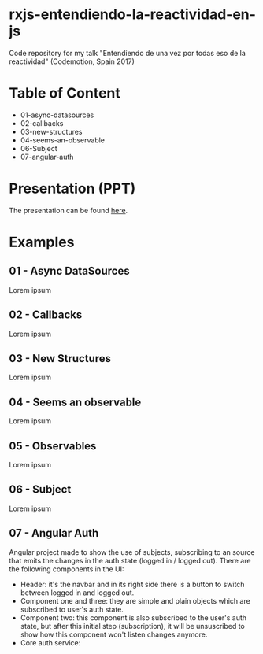 # rxjs-entendiendo-la-reactividad-en-js
Code repository for my talk "Entendiendo de una vez por todas eso de la reactividad" (Codemotion, Spain 2017)

# Table of Content
- 01-async-datasources
- 02-callbacks
- 03-new-structures
- 04-seems-an-observable
- 06-Subject
- 07-angular-auth

# Presentation (PPT)
The presentation can be found [here](https://www.slideshare.net/sema_hkd/entendiendo-la-reactividad-de-una-vez-por-todas-code-motion17).

# Examples
## 01 - Async DataSources
Lorem ipsum

## 02 - Callbacks
Lorem ipsum

## 03 - New Structures
Lorem ipsum

## 04 - Seems an observable
Lorem ipsum

## 05 - Observables
Lorem ipsum

## 06 - Subject
Lorem ipsum

## 07 - Angular Auth
Angular project made to show the use of subjects, subscribing to an source that emits the changes in the auth state (logged in / logged out). There are the following components in the UI:
- Header: it's the navbar and in its right side there is a button to switch between logged in and logged out.
- Component one and three: they are simple and plain objects which are subscribed to user's auth state.
- Component two: this component is also subscribed to the user's auth state, but after this initial step (subscription), it will be unsuscribed to show how this component won't listen changes anymore.
- Core auth service:

